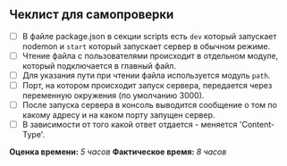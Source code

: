 ## Чеклист для самопроверки

+ [ ] В файле package.json в секции scripts есть `dev` который запускает nodemon и `start` который запускает сервер в обычном режиме.
+ [ ] Чтение файла с пользователями происходит в отдельном модуле, который подключается в главный файл.
+ [ ] Для указания пути при чтении файла используется модуль `path`.
+ [ ] Порт, на котором происходит запуск сервера, передается через переменную окружения (по умолчанию 3000).
+ [ ] После запуска сервера в консоль выводится сообщение о том по какому адресу и на каком порту запущен сервер.
+ [ ] В зависимости от того какой ответ отдается - меняется 'Content-Type'.

**Оценка времени:** _5 часов_
**Фактическое время:** _8 часов_
